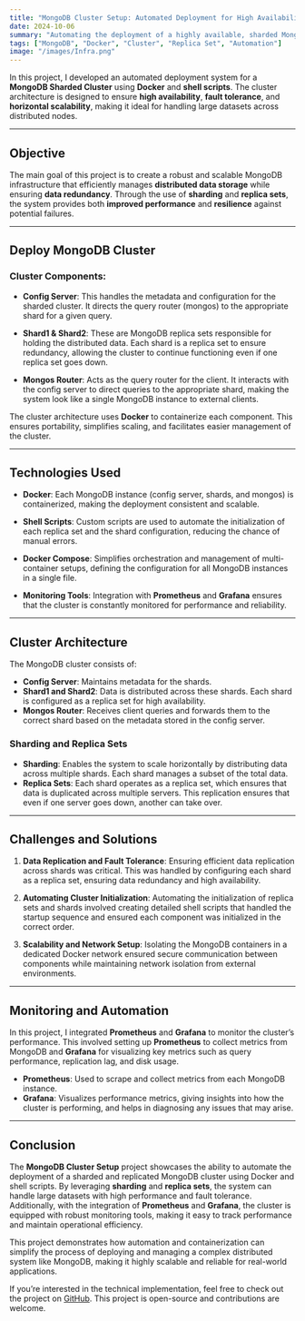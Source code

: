```yaml
---
title: "MongoDB Cluster Setup: Automated Deployment for High Availability and Scalability"
date: 2024-10-06
summary: "Automating the deployment of a highly available, sharded MongoDB cluster using Docker and shell scripts."
tags: ["MongoDB", "Docker", "Cluster", "Replica Set", "Automation"]
image: "/images/Infra.png"
---
```


In this project, I developed an automated deployment system for a **MongoDB Sharded Cluster** using **Docker** and **shell scripts**. The cluster architecture is designed to ensure **high availability**, **fault tolerance**, and **horizontal scalability**, making it ideal for handling large datasets across distributed nodes.

---

## Objective

The main goal of this project is to create a robust and scalable MongoDB infrastructure that efficiently manages **distributed data storage** while ensuring **data redundancy**. Through the use of **sharding** and **replica sets**, the system provides both **improved performance** and **resilience** against potential failures.

---

## Deploy MongoDB Cluster

### Cluster Components:

- **Config Server**: This handles the metadata and configuration for the sharded cluster. It directs the query router (mongos) to the appropriate shard for a given query.
- **Shard1 & Shard2**: These are MongoDB replica sets responsible for holding the distributed data. Each shard is a replica set to ensure redundancy, allowing the cluster to continue functioning even if one replica set goes down.

- **Mongos Router**: Acts as the query router for the client. It interacts with the config server to direct queries to the appropriate shard, making the system look like a single MongoDB instance to external clients.

The cluster architecture uses **Docker** to containerize each component. This ensures portability, simplifies scaling, and facilitates easier management of the cluster.

---

## Technologies Used

- **Docker**: Each MongoDB instance (config server, shards, and mongos) is containerized, making the deployment consistent and scalable.
- **Shell Scripts**: Custom scripts are used to automate the initialization of each replica set and the shard configuration, reducing the chance of manual errors.
- **Docker Compose**: Simplifies orchestration and management of multi-container setups, defining the configuration for all MongoDB instances in a single file.

- **Monitoring Tools**: Integration with **Prometheus** and **Grafana** ensures that the cluster is constantly monitored for performance and reliability.

---

## Cluster Architecture

The MongoDB cluster consists of:

- **Config Server**: Maintains metadata for the shards.
- **Shard1 and Shard2**: Data is distributed across these shards. Each shard is configured as a replica set for high availability.
- **Mongos Router**: Receives client queries and forwards them to the correct shard based on the metadata stored in the config server.

### Sharding and Replica Sets

- **Sharding**: Enables the system to scale horizontally by distributing data across multiple shards. Each shard manages a subset of the total data.
- **Replica Sets**: Each shard operates as a replica set, which ensures that data is duplicated across multiple servers. This replication ensures that even if one server goes down, another can take over.

---

## Challenges and Solutions

1. **Data Replication and Fault Tolerance**: Ensuring efficient data replication across shards was critical. This was handled by configuring each shard as a replica set, ensuring data redundancy and high availability.

2. **Automating Cluster Initialization**: Automating the initialization of replica sets and shards involved creating detailed shell scripts that handled the startup sequence and ensured each component was initialized in the correct order.

3. **Scalability and Network Setup**: Isolating the MongoDB containers in a dedicated Docker network ensured secure communication between components while maintaining network isolation from external environments.

---

## Monitoring and Automation

In this project, I integrated **Prometheus** and **Grafana** to monitor the cluster’s performance. This involved setting up **Prometheus** to collect metrics from MongoDB and **Grafana** for visualizing key metrics such as query performance, replication lag, and disk usage.

- **Prometheus**: Used to scrape and collect metrics from each MongoDB instance.
- **Grafana**: Visualizes performance metrics, giving insights into how the cluster is performing, and helps in diagnosing any issues that may arise.

---

## Conclusion

The **MongoDB Cluster Setup** project showcases the ability to automate the deployment of a sharded and replicated MongoDB cluster using Docker and shell scripts. By leveraging **sharding** and **replica sets**, the system can handle large datasets with high performance and fault tolerance. Additionally, with the integration of **Prometheus** and **Grafana**, the cluster is equipped with robust monitoring tools, making it easy to track performance and maintain operational efficiency.

This project demonstrates how automation and containerization can simplify the process of deploying and managing a complex distributed system like MongoDB, making it highly scalable and reliable for real-world applications.

If you’re interested in the technical implementation, feel free to check out the project on [GitHub](https://github.com/yx-fan/infra.git). This project is open-source and contributions are welcome.
